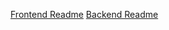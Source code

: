[Frontend Readme](https://github.com/xKarol/photos-web/blob/main/apps/frontend/README.md)
[Backend Readme](https://github.com/xKarol/photos-web/blob/main/apps/backend/README.md)
